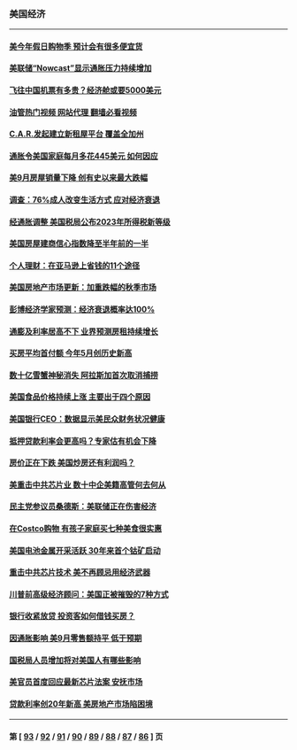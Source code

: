 ### 美国经济
---
#### [美今年假日购物季 预计会有很多便宜货](../../pages/ncid1078158/n13849658.md?10211245) 
#### [美联储“Nowcast”显示通胀压力持续增加](../../pages/ncid1078158/n13849445.md?10211245) 
#### [飞往中国机票有多贵？经济舱或要5000美元](../../pages/ncid1078158/n13849214.md?10211245) 
#### [油管热门视频 网站代理 翻墙必看视频](http://132.145.103.77:81/youtube.html?10211245)
#### [C.A.R.发起建立新租屋平台 覆盖全加州](../../pages/ncid1078158/n13849210.md?10211245) 
#### [通胀令美国家庭每月多花445美元 如何因应](../../pages/ncid1078158/n13849024.md?10211245) 
#### [美9月房屋销量下降 创有史以来最大跌幅](../../pages/ncid1078158/n13849021.md?10211245) 
#### [调查：76%成人改变生活方式 应对经济衰退](../../pages/ncid1078158/n13848790.md?10211245) 
#### [经通胀调整 美国税局公布2023年所得税新等级](../../pages/ncid1078158/n13848850.md?10211245) 
#### [美国房屋建商信心指数降至半年前的一半](../../pages/ncid1078158/n13848242.md?10211245) 
#### [个人理财：在亚马逊上省钱的11个途径](../../pages/ncid1078158/n13847993.md?10211245) 
#### [美国房地产市场更新：加重跌幅的秋季市场](../../pages/ncid1078158/n13847677.md?10211245) 
#### [彭博经济学家预测：经济衰退概率达100%](../../pages/ncid1078158/n13847765.md?10211245) 
#### [通膨及利率居高不下 业界预测房租持续增长](../../pages/ncid1078158/n13847743.md?10211245) 
#### [买房平均首付额 今年5月创历史新高](../../pages/ncid1078158/n13847651.md?10211245) 
#### [数十亿雪蟹神秘消失 阿拉斯加首次取消捕捞](../../pages/ncid1078158/n13847554.md?10211245) 
#### [美国食品价格持续上涨 主要出于四个原因](../../pages/ncid1078158/n13847448.md?10211245) 
#### [美国银行CEO：数据显示美民众财务状况健康](../../pages/ncid1078158/n13847507.md?10211245) 
#### [抵押贷款利率会更高吗？专家估有机会下降](../../pages/ncid1078158/n13846939.md?10211245) 
#### [房价正在下跌 美国炒房还有利润吗？](../../pages/ncid1078158/n13845022.md?10211245) 
#### [美重击中共芯片业 数十中企美籍高管何去何从](../../pages/ncid1078158/n13846793.md?10211245) 
#### [民主党参议员桑德斯：美联储正在伤害经济](../../pages/ncid1078158/n13846757.md?10211245) 
#### [在Costco购物 有孩子家庭买七种美食很实惠](../../pages/ncid1078158/n13844985.md?10211245) 
#### [美国电池金属开采活跃 30年来首个钴矿启动](../../pages/ncid1078158/n13846243.md?10211245) 
#### [重击中共芯片技术 美不再顾忌用经济武器](../../pages/ncid1078158/n13845753.md?10211245) 
#### [川普前高级经济顾问：美国正被摧毁的7种方式](../../pages/ncid1078158/n13845808.md?10211245) 
#### [银行收紧放贷 投资客如何借钱买房？](../../pages/ncid1078158/n13845654.md?10211245) 
#### [因通胀影响 美9月零售额持平 低于预期](../../pages/ncid1078158/n13845521.md?10211245) 
#### [国税局人员增加将对美国人有哪些影响](../../pages/ncid1078158/n13845392.md?10211245) 
#### [美官员首度回应最新芯片法案 安抚市场](../../pages/ncid1078158/n13845407.md?10211245) 
#### [贷款利率创20年新高 美房地产市场陷困境](../../pages/ncid1078158/n13845387.md?10211245) 

---
#### 第 [ [93](./93.md?10211245) / [92](./92.md?10211245) / [91](./91.md?10211245) / [90](./90.md?10211245) / [89](./89.md?10211245) / [88](./88.md?10211245) / [87](./87.md?10211245) / [86](./86.md?10211245) ] 页
